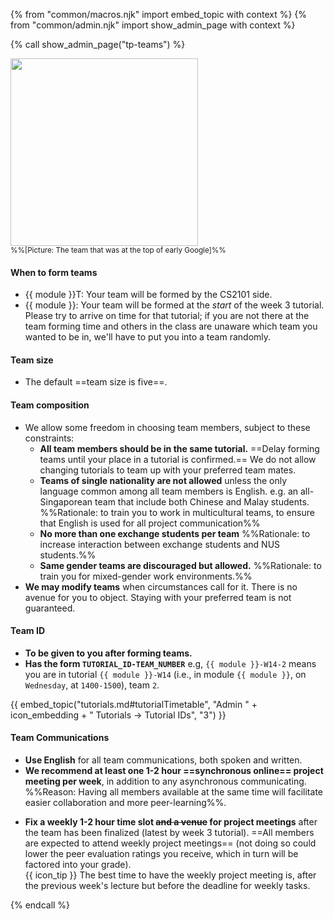 {% from "common/macros.njk" import embed_topic with context %}
{% from "common/admin.njk" import show_admin_page with context %}

{% call show_admin_page("tp-teams") %}
<div id="main">

<img src="{{baseUrl}}/admin/images/team.png" width="300px"><br>
<small>%%[Picture: The team that was at the top of early Google]%%</small>
<p/>

#### When to form teams
* {{ module }}T: Your team will be formed by the CS2101 side.
* {{ module }}: Your team will be formed at the _start_ of the week 3 tutorial. Please try to arrive on time for that tutorial; if you are not there at the team forming time and others in the class are unaware which team you wanted to be in, we'll have to put you into a team randomly.

#### Team size

* The default ==team size is five==.

#### Team composition

* We allow some freedom in choosing team members, subject to these constraints:
  * **All team members should be in the same tutorial.** ==Delay forming teams until your place in a tutorial is confirmed.== We do not allow changing tutorials to team up with your preferred team mates.
  * **Teams of single nationality are not allowed**  unless the only language common among all team members is English. e.g. an all-Singaporean team that include both Chinese and Malay students. %%Rationale: to train you to work in multicultural teams, to ensure that English is used for all project communication%%
  * **No more than one exchange students per team** %%Rationale: to increase interaction between exchange students and NUS students.%%
  * **Same gender teams are discouraged but allowed.** %%Rationale: to train you for mixed-gender work environments.%%
* **We may modify teams** when circumstances call for it. There is no avenue for you to object. Staying with your preferred team is not guaranteed.

</div>
<div id="teamIdFormat">

#### Team ID

* **To be given to you after forming teams.**
* **Has the form `TUTORIAL_ID-TEAM_NUMBER`** e.g, `{{ module }}-W14-2` means you are in tutorial `{{ module }}-W14` (i.e., in module `{{ module }}`, on `Wednesday`, at `1400-1500`), team `2`.

<div class="indented-level2">

{{ embed_topic("tutorials.md#tutorialTimetable", "Admin " + icon_embedding + " Tutorials → Tutorial IDs", "3") }}
</div>

</div>
<div id="teamCommunication">

#### Team Communications

* **Use English** for all team communications, both spoken and written.
* **We recommend at least one 1-2 hour ==synchronous online== project meeting per week**, in addition to any asynchronous communicating. %%Reason: Having all members available at the same time will facilitate easier collaboration and more peer-learning%%.
<!--* **We recommend at least one 1-2 hour ==face-to-face== project meeting per week**, in addition to any online meetings. %%Reason: you need to know how to run both types of project meetings%%. The project meeting time can be used to discuss project related things, but also, can be used as a time for team members to work on the project tasks individually (having all members in the same place will facilitate easier collaboration and more peer-learning).-->
* **Fix a weekly 1-2 hour time slot ~~and a venue~~ for project meetings** after the team has been finalized (latest by week 3 tutorial). ==All members are expected to attend weekly project meetings== (not doing so could lower the peer evaluation ratings you receive, which in turn will be factored into your grade).<br>
  {{ icon_tip }} The best time to have the weekly project meeting is, after the previous week's lecture but before the deadline for weekly tasks.
</div>

{% endcall %}
